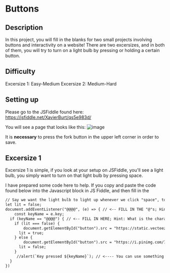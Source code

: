 # Buttons
## Description
In this project, you will fill in the blanks for two small projects involving buttons and interactivity on a website! There are two excersizes, and in both of them, you will try to turn on a light bulb by pressing or holding a certain button.

## Difficulty
Excersize 1: Easy-Medium
Excersize 2: Medium-Hard

## Setting up

Please go to the JSFiddle found here:
https://jsfiddle.net/XavierBurt/qs5e983d/

You will see a page that looks like this: 
![image](https://github.com/XavierBurt/Buttons/assets/97270148/ad46f8ea-e9ad-442e-a270-69fc0428080f)

It is **necessary** to press the fork button in the upper left corner in order to save.

## Excersize 1

Excersize 1 is simple, if you look at your setup on JSFiddle, you'll see a light bulb, you simply want to turn on that light bulb by pressing space.

I have prepared some code here to help. If you copy and paste the code found below into the Javascript block in JS Fiddle, and then fill in the 
```diff
// Say we want the light bulb to light up whenever we click "space", to do this, we use something called an "Event Handler." The event handler is not tied to any one object, but the document itself. 
let lit = false;
document.addEventListener("@@@@", (e) => { // <-- FILL IN THE "@"s; Hint: What is the keystroke (keydown, keyup, keyuress) we want to "listen" for?
	const keyName = e.key;
  if (keyName == "@@@@") { // <-- FILL IN HERE; Hint: What is the character we're trying to "listen" for?
  	if (lit === false) {
  		document.getElementById("button").src = "https://static.vecteezy.com/system/resources/previews/008/320/990/original/illustration-graphic-of-light-bulbs-are-lit-vector.jpg";
      lit = true;
    } else {
    	document.getElementById("button").src = "https://i.pinimg.com/736x/4a/b9/3f/4ab93f48c8f1708a615cc62ffc944962.jpg";
      lit = false;
    }
     //alert(`Key pressed ${keyName}`); // <---- You can use something like this to make a popup if it gets to this location.
  }
})
```
